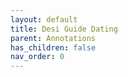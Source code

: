 ```yaml
---
layout: default
title: Desi Guide Dating
parent: Annotations
has_children: false
nav_order: 0
---
```

<html xmlns="http://www.w3.org/TR/1999/REC-html-in-xml" xml:lang="en"
	lang="en">
	<head>
                <meta http-equiv="Content-Type" content="application/xhtml+xml; charset=UTF-8" />
                <!-- HTML5 -->
                <meta charset="UTF-8"/>
		<style type="text/css">
                    .bodyContainer {
    font-family: Arial, Helvetica, sans-serif;
    text-align: center;
    padding-left: 32px;
    padding-right: 32px;
}

.notebookFor {
    font-size: 18px;
    font-weight: 700;
    text-align: center;
    color: rgb(119, 119, 119);
    margin: 24px 0px 0px;
    padding: 0px;
}

.bookTitle {
    font-size: 32px;
    font-weight: 700;
    text-align: center;
    color: #333333;
    margin-top: 22px;
    padding: 0px;
}

.authors {
    font-size: 13px;
    font-weight: 700;
    text-align: center;
    color: rgb(119, 119, 119);
    margin-top: 22px;
    margin-bottom: 24px; 
    padding: 0px;
}

.citation {
    font-size: 16px;
    font-weight: 500;
    text-align: center;
    color: #333333;
    margin-top: 22px;
    margin-bottom: 24px;
    padding: 0px;
}

.sectionHeading {
    font-size: 24px;
    font-weight: 700;
    text-align: left;
    color: #333333;
    margin-top: 24px;
    padding: 0px;
}

.noteHeading {
    font-size: 18px;
    font-weight: 700;
    text-align: left;
    color: #333333;
    margin-top: 20px;
    padding: 0px;
}

.noteText {
    font-size: 18px;
    font-weight: 500;
    text-align: left;
    color: #333333;
    margin: 2px 0px 0px;
    padding: 0px;
}

.highlight_blue {
    color: rgb(178, 205, 251);
}

.highlight_orange {
    color: #ffd7ae;
}

.highlight_pink {
    color: rgb(255, 191, 206);
}

.highlight_yellow {
    color: rgb(247, 206, 0);
}

.notebookGraphic {
    margin-top: 10px;
    text-align: left;
}

.notebookGraphic img {
    -o-box-shadow:      0px 0px 5px #888;
    -icab-box-shadow:   0px 0px 5px #888;
    -khtml-box-shadow:  0px 0px 5px #888;
    -moz-box-shadow:    0px 0px 5px #888;
    -webkit-box-shadow: 0px 0px 5px #888;
    box-shadow:         0px 0px 5px #888; 
    max-width: 100%;
    height: auto;
}

hr {
    border: 0px none;
    height: 1px;
    background: none repeat scroll 0% 0% rgb(221, 221, 221);
}

		</style>
		<script type="text/javascript">
		    
		</script>
		<title></title>
	</head>
    <body>
        <div class="bodyContainer">
            <div class="notebookFor">
Notebook for
</div>
<div class="bookTitle">
The Desi Guide to Dating
</div>
<div class="authors">
</div>
<div class="citation">
</div>
<hr />

            <div class="sectionHeading">
What’s a Date?
</div>
<div class="noteHeading">
Highlight (<span class="highlight_yellow">yellow</span>) -  Location 26
</div>
<div class="noteText">
Today, folks are increasingly meeting via dating apps and the first meeting does qualify as a date but romance isn’t a necessity.
</div>
<div class="noteHeading">
Highlight (<span class="highlight_yellow">yellow</span>) -  Location 31
</div>
<div class="noteText">
gives us an idea of what is out there in the world, and this will only help develop longer lasting, and happier relationships in the long run.
</div>
<div class="noteHeading">
Highlight (<span class="highlight_yellow">yellow</span>) -  Location 36
</div>
<div class="noteText">
If you have dated, you’ll never wonder if you could’ve found a better partner.
</div>
<div class="noteHeading">
Highlight (<span class="highlight_yellow">yellow</span>) -  Location 42
</div>
<div class="noteText">
And here you thought that a peck on the lips at the end of dinner meant the date went off swimmingly.
</div>
<div class="noteHeading">
Highlight (<span class="highlight_yellow">yellow</span>) -  Location 47
</div>
<div class="noteText">
Love comes much AFTER the first date, maybe even many years after. Please don’t proclaim your love to someone on the first date, especially if you do not know them. We understand that you may have feelings, or chemistry towards your date, but that is certainly not love.
</div>
<div class="noteHeading">
Highlight (<span class="highlight_yellow">yellow</span>) -  Location 50
</div>
<div class="noteText">
Please don’t think that a co- ed dinner qualifies as a date. A date is when two people have some sort of romantic interest or chemistry between them. If you and a girl from college go out on dinner after a study night at the library, and you happen to pay the bill, it is not a date, especially if neither of you have specifically asked each other out.
</div>
<div class="noteHeading">
Highlight (<span class="highlight_yellow">yellow</span>) -  Location 56
</div>
<div class="noteText">
Dating does not have to be exclusive; you could be dating MANY people at the same time.
</div>
<div class="noteHeading">
Highlight (<span class="highlight_yellow">yellow</span>) -  Location 58
</div>
<div class="noteText">
It just means that you are exploring what’s out there, and getting to know the opposite sex from a romantic point of view.
</div>
<div class="noteHeading">
Note -  Location 58
</div>
<div class="noteText">
That is good way to put it
</div>
<div class="noteHeading">
Highlight (<span class="highlight_yellow">yellow</span>) -  Location 61
</div>
<div class="noteText">
At TrulyMadly, we get tons of feedback on how dating apps are so liberating for girls and they get to meet different guys beyond their neighbourhoods, campuses and offices.
</div>
<div class="noteHeading">
Note -  Location 62
</div>
<div class="noteText">
Tht is tru
</div>
<div class="noteHeading">
Highlight (<span class="highlight_yellow">yellow</span>) -  Location 70
</div>
<div class="noteText">
While being friendzoned is not a problem, what can be a problem is if it’s not clear to both people that ONLY friendship and nothing more is on offer.
</div>
<div class="noteHeading">
Highlight (<span class="highlight_yellow">yellow</span>) -  Location 84
</div>
<div class="noteText">
While it’s not unusual for girls to bring a friend along on the first date, if she does it the second time, perhaps she is looking for nothing more than friendship.
</div>
<div class="noteHeading">
Highlight (<span class="highlight_yellow">yellow</span>) -  Location 89
</div>
<div class="noteText">
A hook- up is a date too, just a different degree. But yeah ain’t cool if that’s not what you had in mind.
</div>
<div class="noteHeading">
Highlight (<span class="highlight_yellow">yellow</span>) -  Location 93
</div>
<div class="noteText">
It’s not a date if she looks at you, or smiles at you. This can just be a girl being polite and friendly.
</div>
<div class="noteHeading">
Highlight (<span class="highlight_yellow">yellow</span>) -  Location 101
</div>
<div class="noteText">
You were being a friend and her liking you back is not the prize you get for this decent human behaviour. You like her? Tell her. She doesn’t like you back? That’s o- k- a- y.
</div>
<div class="noteHeading">
Highlight (<span class="highlight_yellow">yellow</span>) -  Location 104
</div>
<div class="noteText">
friend- zoning from the male POV, keeping in mind that while friend- zoning DOES happen to girls, it is much more common with boys.
</div>
<div class="noteHeading">
Highlight (<span class="highlight_yellow">yellow</span>) -  Location 106
</div>
<div class="noteText">
People look at ‘friend- zoning’ as a negative thing. But why is being friends with someone so terrible? Friendship can be a wonderful thing.
</div>
<div class="noteHeading">
Highlight (<span class="highlight_yellow">yellow</span>) -  Location 108
</div>
<div class="noteText">
A girl is not obligated to like a boy who likes her, she is not obligated to return his romantic interest. No matter how much you like her, she does not ‘owe’ you anything.
</div>
<div class="noteHeading">
Highlight (<span class="highlight_yellow">yellow</span>) -  Location 122
</div>
<div class="noteText">
It is important to make your intentions clear from the get go else confusion will ensue.
</div>
<div class="noteHeading">
Highlight (<span class="highlight_yellow">yellow</span>) -  Location 153
</div>
<div class="noteText">
I don’t suggest you rush into marriage with him or anyone else for that matter without going out with him and understanding what he is all about.
</div>
<div class="noteHeading">
Highlight (<span class="highlight_yellow">yellow</span>) -  Location 164
</div>
<div class="noteText">
This was a hook- up, aka a one- night stand.
</div>
<div class="sectionHeading">
The Proposal
</div>
<div class="noteHeading">
Highlight (<span class="highlight_yellow">yellow</span>) -  Location 173
</div>
<div class="noteText">
We want to stay within our comfort zone. We don’t want to take risks. We fear rejection from the opposite sex.
</div>
<div class="noteHeading">
Highlight (<span class="highlight_yellow">yellow</span>) -  Location 175
</div>
<div class="noteText">
The thought of physically putting in the effort to meet someone (or many) and to actually talk to them, when it probably won’t work out anyway, can be an intimidating task. But taking the leap towards open- mindedness is the first step to a successful dating life.
</div>
<div class="noteHeading">
Highlight (<span class="highlight_yellow">yellow</span>) -  Location 177
</div>
<div class="noteText">
You must have a positive and open outlook towards your love life.
</div>
<div class="noteHeading">
Highlight (<span class="highlight_yellow">yellow</span>) -  Location 179
</div>
<div class="noteText">
The more people you meet, the higher the chances of meeting a partner of your dreams. So, be open and take a chance. You won’t regret
</div>
<div class="noteHeading">
Highlight (<span class="highlight_yellow">yellow</span>) -  Location 185
</div>
<div class="noteText">
The key to the perfect proposal is to do it in the most natural way.
</div>
<div class="noteHeading">
Highlight (<span class="highlight_yellow">yellow</span>) -  Location 187
</div>
<div class="noteText">
It’s important to make your intentions crystal clear while remaining respectful and decent.
</div>
<div class="noteHeading">
Highlight (<span class="highlight_yellow">yellow</span>) -  Location 192
</div>
<div class="noteText">
This is not the age of subtleties, which are anyway lost on men. In all probability, this is going to happen over a messenger chat.
</div>
<div class="noteHeading">
Highlight (<span class="highlight_yellow">yellow</span>) -  Location 195
</div>
<div class="noteText">
While being direct would be ideal, dating is a game, and to be successful at it, you must play it. The above is better than saying, ‘I really like you, let’s go on a date at a coffee place close by.’ DO NOT do that. Use some of your feminine charms, be subtle.
</div>
<div class="noteHeading">
Highlight (<span class="highlight_yellow">yellow</span>) -  Location 198
</div>
<div class="noteText">
Most girls enjoy some degree of flirting pre- proposal. When it’s time to ask her out, go the old- school and chivalrous way.
</div>
<div class="noteHeading">
Highlight (<span class="highlight_yellow">yellow</span>) -  Location 203
</div>
<div class="noteText">
WhatsApp is your new wingman. It’s intimate yet casual. Use it to the hilt. And yes, flirt a bit before. It’s more fun and sets the tone.
</div>
<div class="noteHeading">
Highlight (<span class="highlight_yellow">yellow</span>) -  Location 205
</div>
<div class="noteText">
Boys, let me tell you from experience, a little bit of earnestness pays off and is appreciated, but there is a fine line between being earnest and being desperate.
</div>
<div class="noteHeading">
Highlight (<span class="highlight_yellow">yellow</span>) -  Location 208
</div>
<div class="noteText">
While we prefer you asking her out in person, if you really can’t muster up the guts, you can do it over WhatsApp or any other such app.
</div>
<div class="noteHeading">
Highlight (<span class="highlight_yellow">yellow</span>) -  Location 226
</div>
<div class="noteText">
Both took place between two people who had an initial interest in each other.
</div>
<div class="noteHeading">
Highlight (<span class="highlight_yellow">yellow</span>) -  Location 228
</div>
<div class="noteText">
The trouble with chats is that a lot is lost in translation. You lose out on the nuances of facial expressions, voice, tone, energy, body movement and SO much more.
</div>
<div class="noteHeading">
Highlight (<span class="highlight_yellow">yellow</span>) -  Location 232
</div>
<div class="noteText">
Because he had nothing to lose, the boy went ahead and made a silly move by saying
</div>
<div class="noteHeading">
Highlight (<span class="highlight_yellow">yellow</span>) -  Location 244
</div>
<div class="noteText">
Prior to your first date, don’t over- text, just do enough to titillate and build interest. A little can go a long way: a flirtatious winky face, a casual ‘see you soon…’. Over- texting before the date is not good, no matter how well you two are virtually getting along.
</div>
<div class="noteHeading">
Highlight (<span class="highlight_yellow">yellow</span>) -  Location 246
</div>
<div class="noteText">
know we are all compelled to write one line SEND, one line SEND, one line SEND, but instead of doing this, write one line, or two if you must, and then wait for them to reply.
</div>
<div class="noteHeading">
Highlight (<span class="highlight_yellow">yellow</span>) -  Location 250
</div>
<div class="noteText">
Don’t reply immediately every time. We don’t want your prospective date thinking you’re just sitting there waiting for their text, even if this is the truth. Play a little hard to get, especially in the beginning. Let them think you have other things going on, even if you don’t.
</div>
<div class="noteHeading">
Highlight (<span class="highlight_yellow">yellow</span>) -  Location 253
</div>
<div class="noteText">
Use your instincts to decide when to reply immediately, and when to let things cool off. Practice makes perfect, hence chat with as many prospective dates as possible. And the only way is to use a dating app to get access and practice.
</div>
<div class="noteHeading">
Highlight (<span class="highlight_yellow">yellow</span>) -  Location 257
</div>
<div class="noteText">
Don’t write texts like gibberish, it makes the other person take you less seriously. Be coherent.
</div>
<div class="noteHeading">
Highlight (<span class="highlight_yellow">yellow</span>) -  Location 259
</div>
<div class="noteText">
Wren & Martin is out of circulation now.
</div>
<div class="noteHeading">
Highlight (<span class="highlight_yellow">yellow</span>) -  Location 260
</div>
<div class="noteText">
Let me just say that start off with whole words, if they reciprocate play along. If they answer in with ‘u’ der, swallow your pride and just say 4 u with a grinning, show- of- teeth emoji.
</div>
<div class="noteHeading">
Highlight (<span class="highlight_yellow">yellow</span>) -  Location 275
</div>
<div class="noteText">
DPs that get the most likes on TrulyMadly are ones that tell a little story and a bit about you.
</div>
<div class="noteHeading">
Highlight (<span class="highlight_yellow">yellow</span>) -  Location 287
</div>
<div class="noteText">
Sexting is avoidable till a later stage of a relationship. Of course there are always exceptions.
</div>
<div class="noteHeading">
Highlight (<span class="highlight_yellow">yellow</span>) -  Location 289
</div>
<div class="noteText">
If she doesn’t want to go on a date with you , you can try again, but not again and again and again and again.
</div>
<div class="noteHeading">
Highlight (<span class="highlight_yellow">yellow</span>) -  Location 299
</div>
<div class="noteText">
And ladies, we don’t want a man who relaxes. He should be working to keep you, especially in the beginning.
</div>
<div class="noteHeading">
Highlight (<span class="highlight_yellow">yellow</span>) -  Location 302
</div>
<div class="noteText">
The harder to get you are at the start, the more he will appreciate you later on.
</div>
<div class="noteHeading">
Highlight (<span class="highlight_yellow">yellow</span>) -  Location 304
</div>
<div class="noteText">
Don’t say no so many times that he doesn’t ask you out again.
</div>
<div class="noteHeading">
Highlight (<span class="highlight_yellow">yellow</span>) -  Location 306
</div>
<div class="noteText">
The dating game is all about power, and the more power you can keep in the relationship, the better. Remember the dating game IS a game. While in a long- term relationship, games can get pretty stale and boring, when you’re dating, you must be prepared to play.
</div>
<div class="noteHeading">
Highlight (<span class="highlight_yellow">yellow</span>) -  Location 311
</div>
<div class="noteText">
Sometimes men need that extra boost, but it is preferable if you can pass him the right hints and get him to ask you out.
</div>
<div class="noteHeading">
Highlight (<span class="highlight_yellow">yellow</span>) -  Location 315
</div>
<div class="noteText">
Sometimes your eyes can say more than words. Make sure he catches you looking at him once in a while and then turn your eyes away. Romance him with your eyes at this stage of the game.
</div>
<div class="noteHeading">
Highlight (<span class="highlight_yellow">yellow</span>) -  Location 319
</div>
<div class="noteText">
All of us feel more comfortable with our girls around,
</div>
<div class="noteHeading">
Highlight (<span class="highlight_yellow">yellow</span>) -  Location 324
</div>
<div class="noteText">
Firstly, DO NOT go and tell someone that you ‘love’ or ‘like’ them and that you want to go out on a date. It’s more elegant not to mention the word ‘date’ at all. Rather than saying, ‘I would like to go out on a date with you,’ it is better to say, ‘I would love to take you out for a cup of coffee sometime.’
</div>
<div class="noteHeading">
Highlight (<span class="highlight_yellow">yellow</span>) -  Location 326
</div>
<div class="noteText">
Be brazen
</div>
<div class="noteHeading">
Note -  Location 326
</div>
<div class="noteText">
You have got nothing to loosse and you only get the experience oftalking nd getting rejected
</div>
<div class="noteHeading">
Highlight (<span class="highlight_yellow">yellow</span>) -  Location 332
</div>
<div class="noteText">
It is not cool to ask her more than three times.
</div>
<div class="noteHeading">
Highlight (<span class="highlight_yellow">yellow</span>) -  Location 335
</div>
<div class="noteText">
Maybe there is something much better for you out there. Being positive means that you’re already winning at dating.
</div>
<div class="noteHeading">
Highlight (<span class="highlight_yellow">yellow</span>) -  Location 343
</div>
<div class="noteText">
There are other fish in the sea, let this one be.
</div>
<div class="noteHeading">
Highlight (<span class="highlight_yellow">yellow</span>) -  Location 352
</div>
<div class="noteText">
Maybe even something as simple as a ‘hey good looking,’ or ‘how is my main man doing today?’
</div>
<div class="noteHeading">
Highlight (<span class="highlight_yellow">yellow</span>) -  Location 361
</div>
<div class="noteText">
Sometimes such a direct proposal can be a bit intimidating, even if she does like you. The best is to be subtle, yet friendly, about your intentions.
</div>
<div class="sectionHeading">
The First Date
</div>
<div class="noteHeading">
Highlight (<span class="highlight_yellow">yellow</span>) -  Location 393
</div>
<div class="noteText">
Now it’s time to plan that first dream date. Remember, nothing prepares you better than preparation and as with anything else in life, a well- planned date will have higher chances of success.
</div>
<div class="noteHeading">
Highlight (<span class="highlight_yellow">yellow</span>) -  Location 396
</div>
<div class="noteText">
A wise person once said, ‘First impressions are the last.’ We truly believe in this and take dressing for the first date very seriously.
</div>
<div class="noteHeading">
Highlight (<span class="highlight_yellow">yellow</span>) -  Location 409
</div>
<div class="noteText">
If you want your man to make the effort to dress for you, you should make the effort for him.
</div>
<div class="noteHeading">
Highlight (<span class="highlight_yellow">yellow</span>) -  Location 418
</div>
<div class="noteText">
Also ladies, I believe in comfort first and foremost. Do not feel pressured by anyone to wear uncomfortable underwear.
</div>
<div class="noteHeading">
Highlight (<span class="highlight_yellow">yellow</span>) -  Location 425
</div>
<div class="noteText">
Eyes speak volumes, and sometimes giving the man the right kind of look can send a message that a thousand words cannot.
</div>
<div class="noteHeading">
Highlight (<span class="highlight_yellow">yellow</span>) -  Location 430
</div>
<div class="noteText">
I’d say just enough make up to look as close as possible to your DP please for the first few dates.
</div>
<div class="noteHeading">
Highlight (<span class="highlight_yellow">yellow</span>) -  Location 431
</div>
<div class="noteText">
89 per cent of men and 83 per cent of girls we interviewed found tattoos attractive and a turn on!
</div>
<div class="noteHeading">
Note -  Location 432
</div>
<div class="noteText">
So tattoo it is then
</div>
<div class="noteHeading">
Highlight (<span class="highlight_yellow">yellow</span>) -  Location 442
</div>
<div class="noteText">
Bad body odour is a huge turn off. It is a demonstrated psychological fact that unpleasant odours leave the most long- lasting sensory impression.
</div>
<div class="noteHeading">
Highlight (<span class="highlight_yellow">yellow</span>) -  Location 454
</div>
<div class="noteText">
Remember that the standards you apply to your date also apply to you.
</div>
<div class="noteHeading">
Highlight (<span class="highlight_yellow">yellow</span>) -  Location 462
</div>
<div class="noteText">
personally believe that a man should dress in order to make her friends jealous. Remember, that in dating, as in business, image goes a long way.
</div>
<div class="noteHeading">
Highlight (<span class="highlight_yellow">yellow</span>) -  Location 476
</div>
<div class="noteText">
In terms of cologne, think simple and elegant– Polo by Ralph Lauren is always a winner as is Cool Waters by Davidoff. Make sure your nails are trimmed and clean. Who knows, you may even get a chance to hold her hand, so make sure that you are prepared.
</div>
<div class="noteHeading">
Highlight (<span class="highlight_yellow">yellow</span>) -  Location 479
</div>
<div class="noteText">
Stubble and beards are all the vogue these days, but before you decide to go for this look, make sure that it is for you.
</div>
<div class="noteHeading">
Highlight (<span class="highlight_yellow">yellow</span>) -  Location 482
</div>
<div class="noteText">
As for beards– grow one if you like, but remember that beard care is an art on its own. An ungroomed, unkempt beard looks horrid, so try not to go down this route at all unless you have the time, energy, inclination and resources to take care of the beard.
</div>
<div class="noteHeading">
Highlight (<span class="highlight_yellow">yellow</span>) -  Location 489
</div>
<div class="noteText">
the venue can be any, as long as it’s possible for you two to have a conversation. If the place is too loud or too crowded,
</div>
<div class="noteHeading">
Highlight (<span class="highlight_yellow">yellow</span>) -  Location 493
</div>
<div class="noteText">
If you two get along, you can extend the date by going for a walk, getting a bite or watching a movie.
</div>
<div class="noteHeading">
Highlight (<span class="highlight_yellow">yellow</span>) -  Location 494
</div>
<div class="noteText">
First dates are tricky. Go to a public place. As a guy, suggest a place where you know anyone will feel comfortable meeting. Don’t suggest a cosy, quiet, romantic place for a first date. It will make any girl feel uncomfortable and question your intentions.
</div>
<div class="noteHeading">
Highlight (<span class="highlight_yellow">yellow</span>) -  Location 498
</div>
<div class="noteText">
You may be nervous, but this is totally natural.
</div>
<div class="noteHeading">
Highlight (<span class="highlight_yellow">yellow</span>) -  Location 499
</div>
<div class="noteText">
Remember though that this is meant to be fun, it’s not an exam, or a job interview, so take it easy, take a deep breath and tell yourself that you are going to try to have the best time that you possibly can. Have a positive intention, but don’t have too many expectations.
</div>
<div class="noteHeading">
Note -  Location 500
</div>
<div class="noteText">
Positive but no expectations
</div>
<div class="noteHeading">
Highlight (<span class="highlight_yellow">yellow</span>) -  Location 502
</div>
<div class="noteText">
If they are talking a lot in their nervous state of mind, try to understand this and be a good listener. If they freeze, then try to fill in the gaps. The person sitting in front of you may be even more nervous than you, and the key to a good first date is to be kind, sensitive and to be adaptable to any situation.
</div>
<div class="noteHeading">
Highlight (<span class="highlight_yellow">yellow</span>) -  Location 506
</div>
<div class="noteText">
Try not to be tongue- tied, don’t stare at his chest or her breasts, or their behind and don’t spend the entire date looking at your phone. In fact, try not to look at your phone during this time.
</div>
<div class="noteHeading">
Highlight (<span class="highlight_yellow">yellow</span>) -  Location 509
</div>
<div class="noteText">
In which case you are staring at the behind on another table, which is certainly not done! And, yes, no staring at anyone’s body parts, phone screen or into space.
</div>
<div class="noteHeading">
Highlight (<span class="highlight_yellow">yellow</span>) -  Location 512
</div>
<div class="noteText">
If you like him, play with your hair a bit (the universal symbol of flirtation) and talk to him with your eyes.
</div>
<div class="noteHeading">
Highlight (<span class="highlight_yellow">yellow</span>) -  Location 515
</div>
<div class="noteText">
There is nothing more attractive about you than your smile. Always remember that.
</div>
<div class="noteHeading">
Highlight (<span class="highlight_yellow">yellow</span>) -  Location 518
</div>
<div class="noteText">
When you flirt with someone, you create vibes that change the energy field between two people.
</div>
<div class="noteHeading">
Highlight (<span class="highlight_yellow">yellow</span>) -  Location 521
</div>
<div class="noteText">
stop stressing about the future, and just BE in the present.
</div>
<div class="noteHeading">
Highlight (<span class="highlight_yellow">yellow</span>) -  Location 522
</div>
<div class="noteText">
Just be. You are fabulous.
</div>
<div class="noteHeading">
Highlight (<span class="highlight_yellow">yellow</span>) -  Location 525
</div>
<div class="noteText">
You will be amazed and at much body movements matter in the art of flirting.
</div>
<div class="noteHeading">
Highlight (<span class="highlight_yellow">yellow</span>) -  Location 529
</div>
<div class="noteText">
Even the early dates should be kept short. Let him yearn to see you.
</div>
<div class="noteHeading">
Highlight (<span class="highlight_yellow">yellow</span>) -  Location 531
</div>
<div class="noteText">
Men, show your interest in her with your ears and mind, not just your body. Be attentive. Use body language to listen actively, by leaning forward to show you are captivated by her stories, or laughing appreciatively at the punchlines of her jokes. Don’t immediately touch her arms or her hair. Keep your distance. Touchy- feely guys can be a big turn off for a girl if they are not ready for that yet.
</div>
<div class="noteHeading">
Highlight (<span class="highlight_yellow">yellow</span>) -  Location 539
</div>
<div class="noteText">
Your first date may be your last with one person, but it is NOT your last date for life. If it doesn’t go well, don’t be dejected. Remember the golden rule of dating is to try, try and try again!
</div>
<div class="noteHeading">
Highlight (<span class="highlight_yellow">yellow</span>) -  Location 541
</div>
<div class="noteText">
Be positive and success will come your way.
</div>
<div class="noteHeading">
Highlight (<span class="highlight_yellow">yellow</span>) -  Location 559
</div>
<div class="noteText">
After all, you don’t want to give him a false impression of who you are. You should just try to bring out your natural best in whatever way possible.
</div>
<div class="noteHeading">
Highlight (<span class="highlight_yellow">yellow</span>) -  Location 567
</div>
<div class="noteText">
It is natural to be nervous, especially if you haven’t met before.
</div>
<div class="noteHeading">
Highlight (<span class="highlight_yellow">yellow</span>) -  Location 578
</div>
<div class="noteText">
Knowing Indian parents, most will not support the dating life, so you have to come with other ways.
</div>
<div class="sectionHeading">
After the First Date
</div>
<div class="noteHeading">
Highlight (<span class="highlight_yellow">yellow</span>) -  Location 613
</div>
<div class="noteText">
Say that you really enjoyed spending time with her and you hope to see her again really soon. Guys, you may think this is sappy, but this is exactly the kind of stuff girls love and appreciate.
</div>
<div class="noteHeading">
Highlight (<span class="highlight_yellow">yellow</span>) -  Location 619
</div>
<div class="noteText">
I say leave the sex and the sexual tension for later, rock star.
</div>
<div class="noteHeading">
Highlight (<span class="highlight_yellow">yellow</span>) -  Location 624
</div>
<div class="noteText">
Be mature, move on and this is the reason god gave us dating apps.
</div>
<div class="noteHeading">
Highlight (<span class="highlight_yellow">yellow</span>) -  Location 627
</div>
<div class="noteText">
If you don’t intend to see him again, don’t lead him on by sending him smiley and kissy faces. Definitely no winky face. Some of these emoticons can be very suggestive, especially blushy face.
</div>
<div class="noteHeading">
Highlight (<span class="highlight_yellow">yellow</span>) -  Location 635
</div>
<div class="noteText">
Remember– a no is no. If she is not interested in you, no matter what you say or do, she may not change her mind. Do not resort to online or real- life stalking. It is detrimental and harmful to everyone involved
</div>
<div class="noteHeading">
Highlight (<span class="highlight_yellow">yellow</span>) -  Location 639
</div>
<div class="noteText">
Ladies, you are the one who sets the pace in the relationship, typically guys want to take things really fast.
</div>
<div class="noteHeading">
Highlight (<span class="highlight_yellow">yellow</span>) -  Location 643
</div>
<div class="noteText">
Guys don’t appreciate girls chasing them, it can be a big turn off for them. The male ego always likes a bit of a chase, so you have to play it cool.
</div>
<div class="noteHeading">
Highlight (<span class="highlight_yellow">yellow</span>) -  Location 647
</div>
<div class="noteText">
Try to gauge what he wants, and see if that is in line with what YOU want. Does he want a relationship or does he just want to get into your pants?
</div>
<div class="noteHeading">
Highlight (<span class="highlight_yellow">yellow</span>) -  Location 650
</div>
<div class="noteText">
Oh, please, no politics! Not so early in the relationship. If he flirts and you like him, flirt back mildly.
</div>
<div class="noteHeading">
Highlight (<span class="highlight_yellow">yellow</span>) -  Location 653
</div>
<div class="noteText">
Sometimes, especially in the beginning, if you two are texting back and forth a lot, things can be misinterpreted and feelings can be hurt.
</div>
<div class="noteHeading">
Highlight (<span class="highlight_yellow">yellow</span>) -  Location 654
</div>
<div class="noteText">
It’s important to mind your words in the early stages of dating.
</div>
<div class="noteHeading">
Highlight (<span class="highlight_yellow">yellow</span>) -  Location 657
</div>
<div class="noteText">
Even if you have had many partners, do not mention them or bring them up. Do not compare the present with the ex, not even by mistake.
</div>
<div class="noteHeading">
Highlight (<span class="highlight_yellow">yellow</span>) -  Location 659
</div>
<div class="noteText">
Sometimes, we want the other person to know that we HAVE had a past, and that we aren’t newbies on the field. If you feel that this is necessary, do so, but be vague and most certainly do not take any names.
</div>
<div class="noteHeading">
Highlight (<span class="highlight_yellow">yellow</span>) -  Location 661
</div>
<div class="noteText">
Your past is nobody’s business, except your own and even if you are totally comfortable with your past,
</div>
<div class="noteHeading">
Highlight (<span class="highlight_yellow">yellow</span>) -  Location 663
</div>
<div class="noteText">
Don’t give him too much information about your exes or your history with intimacy. Men are driven by pride, they are often thinking, ‘What can I do for her that is different than any other man?’
</div>
<div class="noteHeading">
Highlight (<span class="highlight_yellow">yellow</span>) -  Location 666
</div>
<div class="noteText">
The past has a way of corrupting a man’s imagination because of the male ego and pride.
</div>
<div class="noteHeading">
Highlight (<span class="highlight_yellow">yellow</span>) -  Location 667
</div>
<div class="noteText">
Our social media accounts are how we present ourselves to the world, and just like we maintain bodily hygiene,
</div>
<div class="noteHeading">
Highlight (<span class="highlight_yellow">yellow</span>) -  Location 681
</div>
<div class="noteText">
How can you like a girl so much in one meeting. She’s not a pair of Levi’s hanging on a rack. Hang out a bit, get the feels and then figure out if both of you are right for each other.
</div>
<div class="noteHeading">
Highlight (<span class="highlight_yellow">yellow</span>) -  Location 688
</div>
<div class="noteText">
instantaneous responses in this day and age of social media, but breathe, have some patience and wait.
</div>
<div class="noteHeading">
Highlight (<span class="highlight_yellow">yellow</span>) -  Location 698
</div>
<div class="noteText">
Be in touch, chat with her– that’s all good– but limit yourself on the phone and messaging, and try to spend more in- person time if possible, especially at the start.
</div>
<div class="noteHeading">
Highlight (<span class="highlight_yellow">yellow</span>) -  Location 700
</div>
<div class="noteText">
People love chatting. Chatting is no indication of love, friendship yes, and that’s a great way to start a relationship. Ira is right, meet in- person and figure out where this is going.
</div>
<div class="sectionHeading">
The Third Date Onwards
</div>
<div class="noteHeading">
Highlight (<span class="highlight_yellow">yellow</span>) -  Location 723
</div>
<div class="noteText">
Remember boys and girls, the two sexiest muscles in your body are your brain and your ears.
</div>
<div class="noteHeading">
Highlight (<span class="highlight_yellow">yellow</span>) -  Location 730
</div>
<div class="noteText">
If after three dates you like them, don’t drag your feet. Make that person the focus of your personal life and do what you can to move swiftly into the relationship zone.
</div>
<div class="noteHeading">
Highlight (<span class="highlight_yellow">yellow</span>) -  Location 731
</div>
<div class="noteText">
Remember that ambiguity and anticipation are sexy in the bedroom, it is nice when you’re playing the dating game, but when it comes to relationship- building, openness and honesty are key.
</div>
<div class="noteHeading">
Highlight (<span class="highlight_yellow">yellow</span>) -  Location 737
</div>
<div class="noteText">
It’s nice to bring the person you like into your personal space, it helps them understand a bit more about who you are.
</div>
<div class="noteHeading">
Highlight (<span class="highlight_yellow">yellow</span>) -  Location 744
</div>
<div class="noteText">
Having heart- to- heart conversations while taking a stroll amidst nature is one of the most blissful experiences.
</div>
<div class="noteHeading">
Highlight (<span class="highlight_yellow">yellow</span>) -  Location 746
</div>
<div class="noteText">
Girls, a long walk gives you the ability to showcase your fitness levels. Boys love girls who can keep up.
</div>
<div class="noteHeading">
Highlight (<span class="highlight_yellow">yellow</span>) -  Location 750
</div>
<div class="noteText">
Go window shopping or even better, take a food tour.
</div>
<div class="noteHeading">
Highlight (<span class="highlight_yellow">yellow</span>) -  Location 758
</div>
<div class="noteText">
You may not have a car, or a two- wheeler, but you can go on a long drive on a comfortable bus, or even just cruise around in an Ola/ Uber. Autorikshaws too can be fun sometimes.
</div>
<div class="noteHeading">
Highlight (<span class="highlight_yellow">yellow</span>) -  Location 762
</div>
<div class="noteText">
Go back and forth on her suggestions, value add to them, but always let her feel totally comfortable with the idea.
</div>
<div class="noteHeading">
Highlight (<span class="highlight_yellow">yellow</span>) -  Location 768
</div>
<div class="noteText">
At times, girls refuse to let guys pay for them, it hurts their sense of worth.
</div>
<div class="noteHeading">
Highlight (<span class="highlight_yellow">yellow</span>) -  Location 773
</div>
<div class="noteText">
There is no gain in paying for things that you cannot comfortably afford, no matter how much you love her.
</div>
<div class="noteHeading">
Highlight (<span class="highlight_yellow">yellow</span>) -  Location 776
</div>
<div class="noteText">
Ladies, I urge you to pick up a bill or two, even if they are small ones, like coffee or taxis (if this is all you can afford). It sends the right kind of signal to men, and tells them that not only are you capable of paying the bill,
</div>
<div class="noteHeading">
Highlight (<span class="highlight_yellow">yellow</span>) -  Location 778
</div>
<div class="noteText">
If he is the type of guy who feels he has some sort of ‘right’ over you just because he is footing the bill, then you paying once in a while, will keep his ego in check.
</div>
<div class="noteHeading">
Note -  Location 779
</div>
<div class="noteText">
That makes sense
</div>
<div class="noteHeading">
Highlight (<span class="highlight_yellow">yellow</span>) -  Location 783
</div>
<div class="noteText">
Will he think you’re ‘loose’ if you kiss him, or will she think you are too aggressive if you make a move?
</div>
<div class="noteHeading">
Highlight (<span class="highlight_yellow">yellow</span>) -  Location 785
</div>
<div class="noteText">
It is important to keep your head tightly screwed on in the beginning so that you can accurately assess if he/ she is a keeper.
</div>
<div class="noteHeading">
Highlight (<span class="highlight_yellow">yellow</span>) -  Location 789
</div>
<div class="noteText">
If there is reciprocity, take things ahead. But know when to stop– that is super critical. Respect the other person and you will take the right decision.
</div>
<div class="noteHeading">
Highlight (<span class="highlight_yellow">yellow</span>) -  Location 794
</div>
<div class="noteText">
endorse ‘mindful intimacy’, where you take well thought- out decisions about the physical steps that you want to take with someone instead of letting your hormones dictate the terms.
</div>
<div class="noteHeading">
Highlight (<span class="highlight_yellow">yellow</span>) -  Location 798
</div>
<div class="noteText">
Enjoy getting to know them without the pressure of getting physical and try to build a genuine friendship before you decide on jumping into the haystack.
</div>
<div class="noteHeading">
Highlight (<span class="highlight_yellow">yellow</span>) -  Location 800
</div>
<div class="noteText">
Keep in mind that most women need a reason to be physical while most men just need a place. That crucial difference is imperative to keep in mind here. Take your time, ladies. If he likes you, he will wait. Always.
</div>
<div class="noteHeading">
Highlight (<span class="highlight_yellow">yellow</span>) -  Location 804
</div>
<div class="noteText">
Intimacy and sex is a physical need, just like hunger. When you are hungry you don’t think much… you choose between a fruit and chips at best.
</div>
<div class="noteHeading">
Highlight (<span class="highlight_yellow">yellow</span>) -  Location 855
</div>
<div class="noteText">
I would suggest you stop texting her completely and start focusing on your own hobbies and interests. It is always important to not lose sight of yourself in any relationship, no matter how intensely you feel. Remember, at the end of the day, you are your own best companion.
</div>
<div class="noteHeading">
Note -  Location 857
</div>
<div class="noteText">
Tht is a good advice
</div>
<div class="noteHeading">
Highlight (<span class="highlight_yellow">yellow</span>) -  Location 865
</div>
<div class="noteText">
In our country, acceptance of love can be a very complicated and potentially dangerous issue. Too many people harbour a backward and regressive attitude to modern relationships.
</div>
<div class="sectionHeading">
Acts of Intimacy
</div>
<div class="noteHeading">
Highlight (<span class="highlight_yellow">yellow</span>) -  Location 893
</div>
<div class="noteText">
Hand holding can be very scary, very intimate and also very sexy and romantic.
</div>
<div class="noteHeading">
Highlight (<span class="highlight_yellow">yellow</span>) -  Location 898
</div>
<div class="noteText">
If you take public transport, then it is advisable to buy some hand sanitiser (preferably lightly scented) so you can quickly clean your hands without the hassle of finding a restroom.
</div>
<div class="noteHeading">
Highlight (<span class="highlight_yellow">yellow</span>) -  Location 906
</div>
<div class="noteText">
If holding hands becomes too cumbersome, just gently put your hand on the small of her back and guide her wherever it is you want to take her.
</div>
<div class="noteHeading">
Highlight (<span class="highlight_yellow">yellow</span>) -  Location 915
</div>
<div class="noteText">
It’s kind of sexy to let her have control of holding your hand. Let her decide when to hold on or to let go.
</div>
<div class="noteHeading">
Highlight (<span class="highlight_yellow">yellow</span>) -  Location 942
</div>
<div class="noteText">
There is nothing more delicately erotic than linking arms with a man.
</div>
<div class="noteHeading">
Highlight (<span class="highlight_yellow">yellow</span>) -  Location 949
</div>
<div class="noteText">
Guys, women often take great pains with their hair, so you don’t want to ruin her look and send her back to the salon the next day.
</div>
<div class="noteHeading">
Highlight (<span class="highlight_yellow">yellow</span>) -  Location 950
</div>
<div class="noteText">
Start by sweeping any stray hairs off her eyes, and tuck them gently behind her ear while maintaining eye contact.
</div>
<div class="noteHeading">
Highlight (<span class="highlight_yellow">yellow</span>) -  Location 954
</div>
<div class="noteText">
This is a great way to get his/ her juices flowing.
</div>
<div class="noteHeading">
Note -  Location 954
</div>
<div class="noteText">
What
</div>
<div class="noteHeading">
Highlight (<span class="highlight_yellow">yellow</span>) -  Location 958
</div>
<div class="noteText">
but when done properly, massage is a therapeutic and effective way to connect with someone close to you.
</div>
<div class="noteHeading">
Highlight (<span class="highlight_yellow">yellow</span>) -  Location 971
</div>
<div class="noteText">
There is enough research out there that women love intimacy and sex as much as the guy next door.
</div>
<div class="noteHeading">
Highlight (<span class="highlight_yellow">yellow</span>) -  Location 975
</div>
<div class="noteText">
We need to be turned on too (yes, biologically we get turned on much faster!) and the moment has to be right.
</div>
<div class="noteHeading">
Highlight (<span class="highlight_yellow">yellow</span>) -  Location 978
</div>
<div class="noteText">
There is a common misconception that guys are only after one thing: a physical connection. While this is true for a few individuals, it is incorrect for most men. Men and women alike want connection, laughter and love.
</div>
<div class="noteHeading">
Highlight (<span class="highlight_yellow">yellow</span>) -  Location 983
</div>
<div class="noteText">
Physical intimacy is not inherently dirty or bad. With a loving partner in a trusting and committed relationship, it can be a healthy and joyful expression of love.
</div>
<div class="noteHeading">
Highlight (<span class="highlight_yellow">yellow</span>) -  Location 993
</div>
<div class="noteText">
It is very common for women to give in because of emotional pressure or fear of offending. Consent is key.
</div>
<div class="noteHeading">
Highlight (<span class="highlight_yellow">yellow</span>) -  Location 996
</div>
<div class="noteText">
Don’t make out in public. PDA, especially in India, is not advisable, especially with all the untoward forces at play. Safety should be our number one concern, and we would not want you getting into trouble.
</div>
<div class="noteHeading">
Highlight (<span class="highlight_yellow">yellow</span>) -  Location 999
</div>
<div class="noteText">
Just remember that we live in a society which is a mix of traditional and modern. While you may well try to be a modern- minded person, you have to be sensitive of the ‘cultural’ (in the minds of some) forces at play in India.
</div>
<div class="noteHeading">
Highlight (<span class="highlight_yellow">yellow</span>) -  Location 1005
</div>
<div class="noteText">
Offer him your hand, or gently take his in yours. Maybe he’s just shy and respectful, or inexperienced. Most women don’t realise that men feel a lot of pressure to be ‘macho’, and this can make even stud muffin crumble.
</div>
<div class="noteHeading">
Highlight (<span class="highlight_yellow">yellow</span>) -  Location 1010
</div>
<div class="noteText">
Sometimes, boys can just be really nervous.
</div>
<div class="noteHeading">
Highlight (<span class="highlight_yellow">yellow</span>) -  Location 1016
</div>
<div class="noteText">
The key to a good relationship is communication.
</div>
<div class="noteHeading">
Highlight (<span class="highlight_yellow">yellow</span>) -  Location 1027
</div>
<div class="noteText">
Keep at it and, like many believers before you, you too will be proudly announced as someone’s boyfriend soon.
</div>
<div class="sectionHeading">
The First Kiss
</div>
<div class="noteHeading">
Highlight (<span class="highlight_yellow">yellow</span>) -  Location 1047
</div>
<div class="noteText">
By the fourth, fifth or sixth date if a gentle kiss doesn’t happen then one party may be confused and unsure. You don’t want to wait too long else he may lose interest or confidence.
</div>
<div class="noteHeading">
Highlight (<span class="highlight_yellow">yellow</span>) -  Location 1052
</div>
<div class="noteText">
Men are usually more eager to kiss or get physical for that matter and that’s just how we are wired. But I guess we enjoy (or dislike) the same things about a kiss that girls do.
</div>
<div class="noteHeading">
Highlight (<span class="highlight_yellow">yellow</span>) -  Location 1054
</div>
<div class="noteText">
If both of you enjoy that first experience, believe me, there will be many more and a lot more spontaneous.
</div>
<div class="noteHeading">
Highlight (<span class="highlight_yellow">yellow</span>) -  Location 1066
</div>
<div class="noteText">
strongly urge all boys and girls in anticipation of their first kiss to carry chewing gum, mints and any other convenient forms of mouth fresheners with you.
</div>
<div class="noteHeading">
Highlight (<span class="highlight_yellow">yellow</span>) -  Location 1069
</div>
<div class="noteText">
Flossing can go a long way to mitigate halitosis, and can actually also prevent heart disease.
</div>
<div class="noteHeading">
Highlight (<span class="highlight_yellow">yellow</span>) -  Location 1072
</div>
<div class="noteText">
I’d say up your game from Vaseline or some lip balm. Or something peppermint- y to let the kiss tingle.
</div>
<div class="noteHeading">
Highlight (<span class="highlight_yellow">yellow</span>) -  Location 1078
</div>
<div class="noteText">
Last but not the least is body odour– use a deodorant, and use a nice one.
</div>
<div class="noteHeading">
Highlight (<span class="highlight_yellow">yellow</span>) -  Location 1080
</div>
<div class="noteText">
Sometimes this works against them. It may lead girls to believe that they’re just trying to get into her pants, and can cause her to be suspicious or even put
</div>
<div class="noteHeading">
Highlight (<span class="highlight_yellow">yellow</span>) -  Location 1084
</div>
<div class="noteText">
Ladies remember, prudence– yes, pride– no.
</div>
<div class="noteHeading">
Highlight (<span class="highlight_yellow">yellow</span>) -  Location 1086
</div>
<div class="noteText">
If you kiss him first, he will admire your confidence. He will also understand who controls the pace of the relationship.
</div>
<div class="noteHeading">
Highlight (<span class="highlight_yellow">yellow</span>) -  Location 1093
</div>
<div class="noteText">
I think kisses are enjoyed with eyes closed, but most people take a peek and if you peek at the same time, you are so made for each other. Kiss on!
</div>
<div class="noteHeading">
Highlight (<span class="highlight_yellow">yellow</span>) -  Location 1111
</div>
<div class="noteText">
Do not put too much pressure on yourself and certainly not your partner, do not let the thought of the first kiss stress you out, instead look forward to it, enjoy the act itself and be positive and hopeful about all the sweet kisses that are waiting for you the near future.
</div>
<div class="noteHeading">
Highlight (<span class="highlight_yellow">yellow</span>) -  Location 1115
</div>
<div class="noteText">
just talking about what both of you felt. Yeah, a good kiss does cement the relationship.
</div>
<div class="noteHeading">
Highlight (<span class="highlight_yellow">yellow</span>) -  Location 1143
</div>
<div class="noteText">
When you start talking about sex, you have to start thinking about lots of other things like unplanned pregnancy, methods of contraception and ways to keep safe from sexually transmitted diseases.
</div>
<div class="sectionHeading">
The Dos and Don’ts of Online Dating with TrulyMadly
</div>
<div class="noteHeading">
Highlight (<span class="highlight_yellow">yellow</span>) -  Location 1169
</div>
<div class="noteText">
making it easier than ever before to meet people, it can also be confusing, ego- smashing and sometimes, even heart- breaking.
</div>
<div class="noteHeading">
Highlight (<span class="highlight_yellow">yellow</span>) -  Location 1187
</div>
<div class="noteText">
You may not believe it, but he/ she knows you much better than you know yourself. Before you post your profile, get a friend or two to whet
</div>
<div class="noteHeading">
Highlight (<span class="highlight_yellow">yellow</span>) -  Location 1206
</div>
<div class="noteText">
The aim is that you take the date offline really soon, and you don’t want your date to get the surprise of her/ his life then.
</div>
<div class="noteHeading">
Highlight (<span class="highlight_yellow">yellow</span>) -  Location 1209
</div>
<div class="noteText">
The other person should be able to see you clearly and not feel that you are hiding your weight or your face behind those of your friends.
</div>
<div class="noteHeading">
Highlight (<span class="highlight_yellow">yellow</span>) -  Location 1213
</div>
<div class="noteText">
The aim of online dating is to take it offline too and when you finally do meet people, you don’t want them to be unable to recognize you.
</div>
<div class="noteHeading">
Highlight (<span class="highlight_yellow">yellow</span>) -  Location 1218
</div>
<div class="noteText">
Posting a topless picture of yours or one with extensive cleavage is definitely not artful. Ladies, there are too many creeps out there, so have modest pictures on the internet.
</div>
<div class="noteHeading">
Highlight (<span class="highlight_yellow">yellow</span>) -  Location 1221
</div>
<div class="noteText">
Try to wear bright colours that are eye- catching. A pink top is better than a black one.
</div>
<div class="noteHeading">
Highlight (<span class="highlight_yellow">yellow</span>) -  Location 1227
</div>
<div class="noteText">
Be discriminating, it will serve you in good stead. Take a good look at the photo, take a few seconds to read a little bit about her/ him and then swipe right (or left). It’s not about the quantity of people you match with, it is all about the quality.
</div>
<div class="noteHeading">
Highlight (<span class="highlight_yellow">yellow</span>) -  Location 1235
</div>
<div class="noteText">
Remember this is the first interaction that you are having with this person, so be polite. She is NOT your old pal, so don’t take liberties. That will put her right off.
</div>
<div class="noteHeading">
Highlight (<span class="highlight_yellow">yellow</span>) -  Location 1238
</div>
<div class="noteText">
Move it quickly from the app to SMS, WhatsApp or anything else more personalized. This adds more intimacy to your exchange.
</div>
<div class="noteHeading">
Highlight (<span class="highlight_yellow">yellow</span>) -  Location 1246
</div>
<div class="noteText">
Don’t stay on chat for eternity! Move it QUICKLY to the real world. The point of an app is to discover new people. We don’t want you sticking around on the app forever. Move it offline by setting up a date.
</div>
<div class="noteHeading">
Highlight (<span class="highlight_yellow">yellow</span>) -  Location 1247
</div>
<div class="noteText">
Keep conversations on with as many matches as possible. You never know when you get ghosted and, often, for no fault of yours.
</div>
<div class="noteHeading">
Highlight (<span class="highlight_yellow">yellow</span>) -  Location 1261
</div>
<div class="noteText">
though remember that beauty is only skin deep and what matters more than the way someone looks is the way they make you feel.
</div>
<div class="noteHeading">
Highlight (<span class="highlight_yellow">yellow</span>) -  Location 1269
</div>
<div class="noteText">
There are obvious advantages of having thousands of profiles at your fingertips, but that also means that you too are just another profile on someone else’s fingertips– that is till you meet her, of course.
</div>
<div class="noteHeading">
Highlight (<span class="highlight_yellow">yellow</span>) -  Location 1272
</div>
<div class="noteText">
Girls usually have the upper hand because they have more to choose from than guys. She has probably found someone else to chat with. Don’t lose hope! Keep at it. Swipe more profiles and chat with as many girls as you like and then choose a few who you want to meet.
</div>
<div class="noteHeading">
Note -  Location 1274
</div>
<div class="noteText">
Is ita never gonna happen
</div>
<div class="noteHeading">
Highlight (<span class="highlight_yellow">yellow</span>) -  Location 1279
</div>
<div class="noteText">
Wave him goodbye and find someone else who wants to engage with you as much as you want to engage with him and who actually takes the effort to type out entire sentences!
</div>
<div class="noteHeading">
Highlight (<span class="highlight_yellow">yellow</span>) -  Location 1287
</div>
<div class="noteText">
You want to form a good first impression, not a false one!
</div>
<div class="noteHeading">
Highlight (<span class="highlight_yellow">yellow</span>) -  Location 1293
</div>
<div class="noteText">
Women love humour, even more so than hair!
</div>
<div class="sectionHeading">
The Relationship Zone
</div>
<div class="noteHeading">
Highlight (<span class="highlight_yellow">yellow</span>) -  Location 1318
</div>
<div class="noteText">
You talk to the person even if you don’t want to or even when you are angry at them, because if you didn’t, you would feel like something were amiss
</div>
<div class="noteHeading">
Highlight (<span class="highlight_yellow">yellow</span>) -  Location 1330
</div>
<div class="noteText">
Similarly, if she expects you to call her six times a day, and you have a hectic day- job, then you should be honest in telling her that while you do like her, this is not something that you may be able to commit to.
</div>
<div class="noteHeading">
Highlight (<span class="highlight_yellow">yellow</span>) -  Location 1334
</div>
<div class="noteText">
There are far too many couples that break up, make up, break up, make up every few hours, especially in the time of WhatsApp when break- ups often happen over a text message. This is emotionally destructive and stressful and it’s better to rid yourself of the drama of a wobbly relationship than to go through it at all.
</div>
<div class="noteHeading">
Highlight (<span class="highlight_yellow">yellow</span>) -  Location 1348
</div>
<div class="noteText">
It is just not worth it. If you find yourself wandering, getting bored and thinking about other girls/ boys, then maybe you should think about exiting the relationship, rather than sticking on and making things worse.
</div>
<div class="noteHeading">
Highlight (<span class="highlight_yellow">yellow</span>) -  Location 1352
</div>
<div class="noteText">
Being clingy sucks. Give him/ her their space.
</div>
<div class="noteHeading">
Highlight (<span class="highlight_yellow">yellow</span>) -  Location 1353
</div>
<div class="noteText">
Even if you love each other, take out a few evenings a week to do your own thing. You’ll be glad you did.
</div>
<div class="noteHeading">
Highlight (<span class="highlight_yellow">yellow</span>) -  Location 1356
</div>
<div class="noteText">
She has chosen you and only you. It is not her fault if boys look at her and you honestly cannot control everyone.
</div>
<div class="noteHeading">
Highlight (<span class="highlight_yellow">yellow</span>) -  Location 1363
</div>
<div class="noteText">
Demands– physical, mental, emotional and otherwise. Relationships are demanding, often draining, but we deal with them because we really like the other person and we see their value in our life.
</div>
<div class="noteHeading">
Highlight (<span class="highlight_yellow">yellow</span>) -  Location 1372
</div>
<div class="noteText">
Talk less, listen more– try to put yourself in the other person’s shoes, especially if there is any cause of disagreement between you two.
</div>
<div class="noteHeading">
Highlight (<span class="highlight_yellow">yellow</span>) -  Location 1375
</div>
<div class="noteText">
The cause of most quarrels is a battle of the egos, but if we just keep egos out of the way, then any relationship will be a lot smoother and happier.
</div>
<div class="noteHeading">
Highlight (<span class="highlight_yellow">yellow</span>) -  Location 1380
</div>
<div class="noteText">
Some women think that sex is a way of ‘keeping’ a man. This is a myth. Plus, you don’t want to be with a man who is with you only because of physical intimacy. This does not make for an honest relationship.
</div>
<div class="noteHeading">
Note -  Location 1382
</div>
<div class="noteText">
Hmmm
</div>
<div class="noteHeading">
Highlight (<span class="highlight_yellow">yellow</span>) -  Location 1383
</div>
<div class="noteText">
When women have sex, hormones are released in their body that make them feel like they are in love even when they are not. Men don’t have the same reaction.
</div>
<div class="noteHeading">
Highlight (<span class="highlight_yellow">yellow</span>) -  Location 1384
</div>
<div class="noteText">
When men have sex, the emotional attachment is substantially less than what women feel.
</div>
<div class="noteHeading">
Highlight (<span class="highlight_yellow">yellow</span>) -  Location 1385
</div>
<div class="noteText">
It is important to keep in mind that when you have sex with him, you will find yourself emotionally involved in a much deeper way than before.
</div>
<div class="noteHeading">
Highlight (<span class="highlight_yellow">yellow</span>) -  Location 1387
</div>
<div class="noteText">
Keep in mind that by having sex, as a woman, you might experience major changes in your body, including disease. You may get a yeast infection, or a UTI (urinary tract infection), and at times even both.
</div>
<div class="noteHeading">
Highlight (<span class="highlight_yellow">yellow</span>) -  Location 1390
</div>
<div class="noteText">
Always use a condom, even if he doesn’t want to. It takes a fraction of a second to get pregnant, and if you do, then that’s a whole new challenge to deal with.
</div>
<div class="noteHeading">
Highlight (<span class="highlight_yellow">yellow</span>) -  Location 1395
</div>
<div class="noteText">
Sores and rashes are the first signs and are rather easy to spot.
</div>
<div class="noteHeading">
Highlight (<span class="highlight_yellow">yellow</span>) -  Location 1398
</div>
<div class="noteText">
Don’t let pornography fool you. A healthy sexual relationship takes work, it doesn’t come easily or naturally.
</div>
<div class="noteHeading">
Highlight (<span class="highlight_yellow">yellow</span>) -  Location 1401
</div>
<div class="noteText">
But make sure you are emotionally and physically ready for it and, more than anything else, that you are prepared. Men often don’t think about these things,
</div>
<div class="noteHeading">
Highlight (<span class="highlight_yellow">yellow</span>) -  Location 1406
</div>
<div class="noteText">
The more you think about it, plan for it, the less the chances of it being great. Also, watching porn is the worst way to learn about sex. Porn is like a superhero movie– too good to be true and nowhere close to reality.
</div>
<div class="noteHeading">
Highlight (<span class="highlight_yellow">yellow</span>) -  Location 1409
</div>
<div class="noteText">
Enjoyment and procreation is sex’s raison d’être.
</div>
<div class="noteHeading">
Highlight (<span class="highlight_yellow">yellow</span>) -  Location 1444
</div>
<div class="noteText">
That said, don’t be too hasty to jump ship. Relationships can be annoying, especially at the start and, like everything else in life, they require effort and patience.
</div>
<div class="noteHeading">
Highlight (<span class="highlight_yellow">yellow</span>) -  Location 1446
</div>
<div class="noteText">
At times, people can be difficult to deal with, especially when they like you too much.
</div>
<div class="noteHeading">
Highlight (<span class="highlight_yellow">yellow</span>) -  Location 1452
</div>
<div class="noteText">
If after a month, you find yourself drifting towards other women and losing interest in your girlfriend, then it may be time to break up with her.
</div>
<div class="noteHeading">
Highlight (<span class="highlight_yellow">yellow</span>) -  Location 1455
</div>
<div class="noteText">
Sometimes, a little space brings a whole lot of clarity.
</div>
<div class="sectionHeading">
Parents, Pals and Other Problems
</div>
<div class="noteHeading">
Highlight (<span class="highlight_yellow">yellow</span>) -  Location 1473
</div>
<div class="noteText">
Dating is cool, dating is fun, dating is a great way to socialize and is way better than just being on social media.
</div>
<div class="noteHeading">
Highlight (<span class="highlight_yellow">yellow</span>) -  Location 1480
</div>
<div class="noteText">
Now if your parents are the sort who don’t like you talking to anyone of the opposite sex, then this is going to be trickier than we think.
</div>
<div class="noteHeading">
Highlight (<span class="highlight_yellow">yellow</span>) -  Location 1482
</div>
<div class="noteText">
this is the norm or you start plotting your move away from your parents’ place.
</div>
<div class="noteHeading">
Note -  Location 1482
</div>
<div class="noteText">
Yeah that is what i gotta do
</div>
<div class="noteHeading">
Highlight (<span class="highlight_yellow">yellow</span>) -  Location 1483
</div>
<div class="noteText">
A boyfriend/ girlfriend is NOT your husband/ wife. They don’t have to be part of your family; in fact, it is better to keep both family and friends out of your dating life.
</div>
<div class="noteHeading">
Highlight (<span class="highlight_yellow">yellow</span>) -  Location 1489
</div>
<div class="noteText">
our personal experience is that dating is an act between two people, and not between four friends.
</div>
<div class="noteHeading">
Highlight (<span class="highlight_yellow">yellow</span>) -  Location 1495
</div>
<div class="noteText">
Don’t discuss your problems (too) much with your friends. Sometimes we all need a shoulder to cry on, but don’t put all that weight on that shoulder.
</div>
<div class="noteHeading">
Highlight (<span class="highlight_yellow">yellow</span>) -  Location 1501
</div>
<div class="noteText">
It is human nature to snoop, and when the snoop comes across something that they do not quite understand, they often jump to conclusions and this can be disastrous to relationships.
</div>
<div class="noteHeading">
Highlight (<span class="highlight_yellow">yellow</span>) -  Location 1509
</div>
<div class="noteText">
After dating a few people, you will realize that caste, creed and religion don’t play a role in a successful relationship, and therefore neither should janam patris.
</div>
<div class="noteHeading">
Highlight (<span class="highlight_yellow">yellow</span>) -  Location 1513
</div>
<div class="noteText">
The more you let them control you, the bigger the problem will get and the more problematic your relationship will become.
</div>
<div class="noteHeading">
Highlight (<span class="highlight_yellow">yellow</span>) -  Location 1520
</div>
<div class="noteText">
As time goes on, he tightens the noose around your neck, till one day you just choke. A patriarchal boyfriend can be a difficult problem to solve for
</div>
<div class="noteHeading">
Highlight (<span class="highlight_yellow">yellow</span>) -  Location 1526
</div>
<div class="noteText">
Men and women are born free and no one, especially men have any right to ‘grant’ you freedom to wear something, freedom to work or freedom to meet others.
</div>
<div class="noteHeading">
Highlight (<span class="highlight_yellow">yellow</span>) -  Location 1534
</div>
<div class="noteText">
Do not allow yourself to be part of the drama. If your partner is having these mood- swings, you have to let them know that this sort of behaviour is simply unacceptable. If you give them the leeway to behave badly, the behaviour will most likely continue or get worse. So try your best to curtail it, or let the relationship go. You are better off without it.
</div>
<div class="noteHeading">
Highlight (<span class="highlight_yellow">yellow</span>) -  Location 1540
</div>
<div class="noteText">
You longed to see her, so much that sometimes it felt like you may just explode (or some body parts at least).
</div>
<div class="noteHeading">
Highlight (<span class="highlight_yellow">yellow</span>) -  Location 1545
</div>
<div class="noteText">
That feeling will be replaced by a different, perhaps not as exciting, but equally important feeling– a sense of security and stability, and the comfort of knowing you have found someone with whom you can share your life.
</div>
<div class="noteHeading">
Highlight (<span class="highlight_yellow">yellow</span>) -  Location 1552
</div>
<div class="noteText">
Women sometimes sabotage their relationships by looking for everything in their boyfriends, and that is simply expecting too much. He can’t be your best friend, your financier, your ride, your partner- in- crime, your lover, girlfriend, your father and your brother all at the same time.
</div>
<div class="noteHeading">
Highlight (<span class="highlight_yellow">yellow</span>) -  Location 1556
</div>
<div class="noteText">
Try to live in the present and enjoy the moment without having too many expectations. Don’t go crazy by giving too much of yourself.
</div>
<div class="noteHeading">
Highlight (<span class="highlight_yellow">yellow</span>) -  Location 1562
</div>
<div class="noteText">
Expectations are the number one killer of all relationships. We get angry, sad, harrowed, when we ‘expect’ something from someone else, and they do not deliver.
</div>
<div class="noteHeading">
Highlight (<span class="highlight_yellow">yellow</span>) -  Location 1566
</div>
<div class="noteText">
Understand that relationships are fragile and emotions are volatile and anything could happen to your relationship.
</div>
<div class="noteHeading">
Highlight (<span class="highlight_yellow">yellow</span>) -  Location 1571
</div>
<div class="noteText">
When friction arises in a relationship, it’s best to pick up the phone, or better yet see the person, face to face, to resolve the situation.
</div>
<div class="noteHeading">
Highlight (<span class="highlight_yellow">yellow</span>) -  Location 1582
</div>
<div class="noteText">
Breakups are negative, there is no point making things worse by adding more negativity into the pot. Rebounds are tempting and can often be a quick- fix solution to a broken heart, but rebound with caution.
</div>
<div class="noteHeading">
Highlight (<span class="highlight_yellow">yellow</span>) -  Location 1589
</div>
<div class="noteText">
Immerse yourself in yourself. Refocus on the things that matter most to you. Learn something valuable about yourself that the other person could perhaps not see in you.
</div>
<div class="noteHeading">
Highlight (<span class="highlight_yellow">yellow</span>) -  Location 1604
</div>
<div class="noteText">
Don’t give up hope, keep trying, but don’t try too hard either. The right girl will come into your life when she is meant
</div>
<div class="noteHeading">
Note -  Location 1605
</div>
<div class="noteText">
That is BS, you hve to try they are not going to fall from tree
</div>
<div class="noteHeading">
Highlight (<span class="highlight_yellow">yellow</span>) -  Location 1607
</div>
<div class="noteText">
If things are not going well, sometimes it is best to step back and go do some of the things you enjoyed doing solo.
</div>
<div class="noteHeading">
Highlight (<span class="highlight_yellow">yellow</span>) -  Location 1608
</div>
<div class="noteText">
browse bookstores and you never know who you might meet where and what that leads to.
</div>
<div class="noteHeading">
Highlight (<span class="highlight_yellow">yellow</span>) -  Location 1614
</div>
<div class="noteText">
That is why the good old adage ‘slow and steady wins the race’ applies so well in the dating game.
</div>
<div class="noteHeading">
Highlight (<span class="highlight_yellow">yellow</span>) -  Location 1617
</div>
<div class="noteText">
We date, not to fall in love, but to explore and have a good time. If love does come, then we are lucky, but it is best not to have any expectations.
</div>

        </div>
    </body>
</html>
